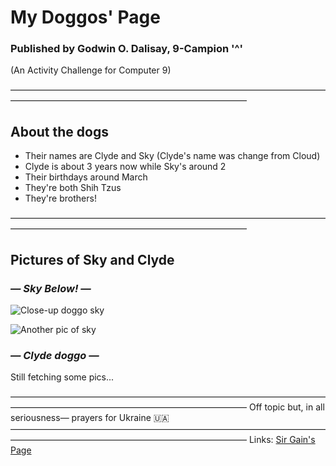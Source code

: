 # **My Doggos' Page**
### Published by Godwin O. Dalisay, 9-Campion '^'
(An Activity Challenge for  Computer 9) 

 
 
―――――――――――――――――――――――――――――――――――――――――――――――――――――――――――――――
## About the dogs

- Their names are Clyde and Sky  (Clyde's name was change from Cloud)
- Clyde is about 3 years now while Sky's around 2
- Their birthdays around March
- They're both Shih Tzus
- They're brothers!

―――――――――――――――――――――――――――――――――――――――――――――――――――――――――――――――
## Pictures of Sky and Clyde
### *— Sky Below! —*
![Close-up doggo sky](https://user-images.githubusercontent.com/99781454/155653210-2a592fab-eff7-448e-83b3-feb8461ae3f0.jpg)

![Another pic of sky](https://user-images.githubusercontent.com/99781454/155653313-44f4a7a7-381d-40a0-b66d-fab5852549d3.jpg)
### *— Clyde doggo  —*
Still fetching some pics...



―――――――――――――――――――――――――――――――――――――――――――――――――――――――――――――――
Off topic but, in all seriousness— prayers for Ukraine 🇺🇦
―――――――――――――――――――――――――――――――――――――――――――――――――――――――――――――――
Links:
[Sir Gain's Page](https://641n.github.io/computer-9/)
